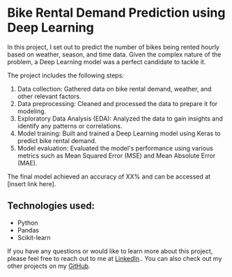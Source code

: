 # Bike Rental Demand Prediction using Deep Learning

In this project, I set out to predict the number of bikes being rented hourly based on weather, season, and time data. Given the complex nature of the problem, a Deep Learning model was a perfect candidate to tackle it.

The project includes the following steps:

1. Data collection: Gathered data on bike rental demand, weather, and other relevant factors.
2. Data preprocessing: Cleaned and processed the data to prepare it for modeling.
3. Exploratory Data Analysis (EDA): Analyzed the data to gain insights and identify any patterns or correlations.
4. Model training: Built and trained a Deep Learning model using Keras to predict bike rental demand.
5. Model evaluation: Evaluated the model's performance using various metrics such as Mean Squared Error (MSE) and Mean Absolute Error (MAE).

The final model achieved an accuracy of XX% and can be accessed at [insert link here].

## Technologies used:
- Python
- Pandas
- Scikit-learn

If you have any questions or would like to learn more about this project, please feel free to reach out to me at [LinkedIn](https://www.linkedin.com/in/abdullah-kasri/).. You can also check out my other projects on my [GitHub](https://github.com/AbdullahKasri/Portfolio/).
